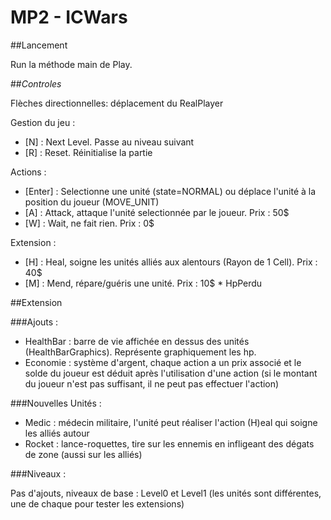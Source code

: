 # MP2 - ICWars

##Lancement

Run la méthode main de Play.

##*Controles*

Flèches directionnelles: déplacement du RealPlayer

Gestion du jeu :
- [N] : Next Level. Passe au niveau suivant
- [R] : Reset. Réinitialise la partie

Actions :
- [Enter] : Selectionne une unité (state=NORMAL) ou déplace l'unité à la position du joueur (MOVE_UNIT)
- [A] : Attack, attaque l'unité selectionnée par le joueur. Prix : 50$
- [W] : Wait, ne fait rien. Prix : 0$

Extension :
- [H] : Heal, soigne les unités alliés aux alentours (Rayon de 1 Cell). Prix : 40$
- [M] : Mend, répare/guéris une unité. Prix : 10$ * HpPerdu

##Extension

###Ajouts :

- HealthBar : barre de vie affichée en dessus des unités (HealthBarGraphics). Représente graphiquement les hp.
- Economie : système d'argent, chaque action a un prix associé et le solde du joueur est déduit 
après l'utilisation d'une action (si le montant du joueur n'est pas suffisant, il ne peut pas effectuer l'action)

###Nouvelles Unités :

- Medic : médecin militaire, l'unité peut réaliser l'action (H)eal qui soigne les alliés autour
- Rocket : lance-roquettes, tire sur les ennemis en infligeant des dégats de zone (aussi sur les alliés)

###Niveaux :

Pas d'ajouts, niveaux de base : Level0 et Level1 (les unités sont différentes, une de chaque pour tester les extensions)